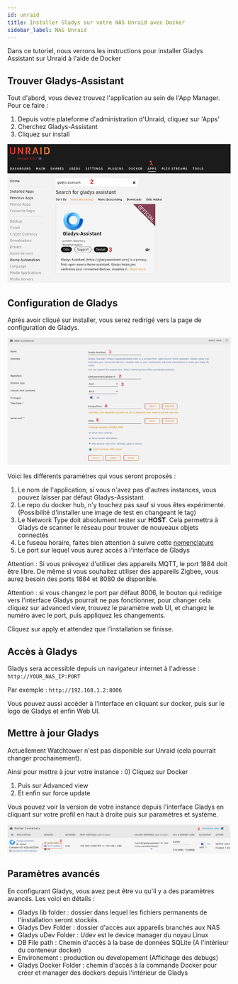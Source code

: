 ```yaml
---
id: unraid
title: Installer Gladys sur votre NAS Unraid avec Docker
sidebar_label: NAS Unraid
---
```


Dans ce tutoriel, nous verrons les instructions pour installer Gladys Assistant sur Unraid à l'aide de Docker

## Trouver Gladys-Assistant

Tout d'abord, vous devez trouvez l'application au sein de l'App Manager.
Pour ce faire :
1) Depuis votre plateforme d'administration d'Unraid, cliquez sur 'Apps'
2) Cherchez Gladys-Assistant
3) Cliquez sur install 

![AppManager](../../../../../static/img/docs/en/installation/unraid/apps_manager.jpg)

## Configuration de Gladys

Après avoir cliqué sur installer, vous serez redirigé vers la page de configuration de Gladys.

![Configuration](../../../../../static/img/docs/en/installation/unraid/docker_config.jpg)

Voici les différents paramètres qui vous seront proposés : 

1) Le nom de l'application, si vous n'avez pas d'autres instances, vous pouvez laisser par défaut Gladys-Assistant
2) Le repo du docker hub, n'y touchez pas sauf si vous êtes expérimenté. (Possibilité d'installer une image de test en changeant le tag)
3) Le Network Type doit absolument rester sur **HOST**. Cela permettra à Gladys de scanner le réseau pour trouver de nouveaux objets connectés
4) Le fuseau horaire, faites bien attention à suivre cette [nomenclature](https://en.wikipedia.org/wiki/List_of_tz_database_time_zones)
5) Le port sur lequel vous aurez accès à l'interface de Gladys

Attention : Si vous prévoyez d'utiliser des appareils MQTT, le port 1884 doit être libre. 
De même si vous souhaitez utiliser des appareils Zigbee, vous aurez besoin des ports 1884 et 8080 de disponible.

Attention : si vous changez le port par défaut 8006, le bouton qui redirige vers l'interface Gladys pourrait ne pas fonctionner, pour changer cela cliquez sur advanced view, trouvez le paramètre web UI, et changez le numéro avec le port, puis appliquez les changements.

Cliquez sur apply et attendez que l'installation se finisse.

## Accès à Gladys

Gladys sera accessible depuis un navigateur internet à l'adresse : `http://YOUR_NAS_IP:PORT`

Par exemple : `http://192.168.1.2:8006`

Vous pouvez aussi accéder à l'interface en cliquant sur docker, puis sur le logo de Gladys et enfin Web UI.

## Mettre à jour Gladys

Actuellement Watchtower n'est pas disponible sur Unraid (cela pourrait changer prochainement).

Ainsi pour mettre à jour votre instance : 
0) Cliquez sur Docker
1) Puis sur Advanced view
2) Et enfin sur force update

Vous pouvez voir la version de votre instance depuis l'interface Gladys en cliquant sur votre profil en haut à droite puis sur paramètres et système.

![Update](../../../../../static/img/docs/en/installation/unraid/gladys_update.jpg)


## Paramètres avancés

En configurant Gladys, vous avez peut être vu qu'il y a des paramètres avancés.
Les voici en détails : 
- Gladys lib folder : dossier dans lequel les fichiers permanents de l'installation seront stockés.
- Gladys Dev Folder : dossier d'accès aux appareils branchés aux NAS
- Gladys uDev Folder : Udev est le device manager du noyau Linux 
- DB File path : Chemin d'accès à la base de données SQLite (A l'intérieur du conteneur docker)
- Environement : production ou developement (Affichage des debugs)
- Gladys Docker Folder : chemin d'accès à la commande Docker pour créer et manager des dockers depuis l'intérieur de Gladys
